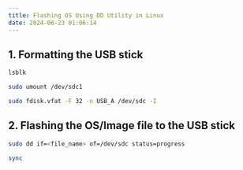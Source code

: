 ```yaml
---
title: Flashing OS Using DD Utility in Linux
date: 2024-06-23 01:06:14
---
```


## 1. Formatting the USB stick

```bash
lsblk
```

```bash
sudo umount /dev/sdc1
```

```bash
sudo fdisk.vfat -F 32 -n USB_A /dev/sdc -I
```

## 2. Flashing the OS/Image file to the USB stick

```bash
sudo dd if=<file_name> of=/dev/sdc status=progress
```

```bash
sync
```

